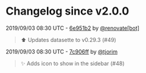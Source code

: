 # Changelog since v2.0.0

2019/09/03 08:30 UTC - [6e951b2](https://github.com/hassio-addons/addon-sqlite-web/commit/6e951b2ab0c7d959b1a9e6d714f865248b2737a2) by [@renovate[bot]](https://github.com/apps/renovate)
> :arrow_up: Updates datasette to v0.29.3 (#49) 

2019/09/03 08:30 UTC - [7c906ff](https://github.com/hassio-addons/addon-sqlite-web/commit/7c906ff6c1080c3bb2bc1aa32b8ea400df847bad) by [@tjorim](https://github.com/tjorim)
> :sparkles: Adds icon to show in the sidebar (#48) 

